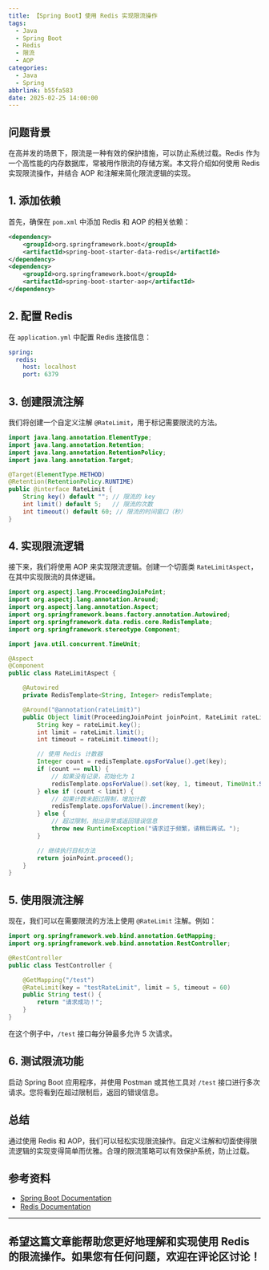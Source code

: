 ```yaml
---
title: 【Spring Boot】使用 Redis 实现限流操作
tags:
  - Java
  - Spring Boot
  - Redis
  - 限流
  - AOP
categories:
  - Java
  - Spring
abbrlink: b55fa583
date: 2025-02-25 14:00:00
---
```


## 问题背景

在高并发的场景下，限流是一种有效的保护措施，可以防止系统过载。Redis 作为一个高性能的内存数据库，常被用作限流的存储方案。本文将介绍如何使用 Redis 实现限流操作，并结合 AOP 和注解来简化限流逻辑的实现。

## 1. 添加依赖

首先，确保在 `pom.xml` 中添加 Redis 和 AOP 的相关依赖：

```xml
<dependency>
    <groupId>org.springframework.boot</groupId>
    <artifactId>spring-boot-starter-data-redis</artifactId>
</dependency>
<dependency>
    <groupId>org.springframework.boot</groupId>
    <artifactId>spring-boot-starter-aop</artifactId>
</dependency>
```

## 2. 配置 Redis

在 `application.yml` 中配置 Redis 连接信息：

```yaml
spring:
  redis:
    host: localhost
    port: 6379
```

## 3. 创建限流注解

我们将创建一个自定义注解 `@RateLimit`，用于标记需要限流的方法。

```java
import java.lang.annotation.ElementType;
import java.lang.annotation.Retention;
import java.lang.annotation.RetentionPolicy;
import java.lang.annotation.Target;

@Target(ElementType.METHOD)
@Retention(RetentionPolicy.RUNTIME)
public @interface RateLimit {
    String key() default ""; // 限流的 key
    int limit() default 5;   // 限流的次数
    int timeout() default 60; // 限流的时间窗口（秒）
}
```

## 4. 实现限流逻辑

接下来，我们将使用 AOP 来实现限流逻辑。创建一个切面类 `RateLimitAspect`，在其中实现限流的具体逻辑。

```java
import org.aspectj.lang.ProceedingJoinPoint;
import org.aspectj.lang.annotation.Around;
import org.aspectj.lang.annotation.Aspect;
import org.springframework.beans.factory.annotation.Autowired;
import org.springframework.data.redis.core.RedisTemplate;
import org.springframework.stereotype.Component;

import java.util.concurrent.TimeUnit;

@Aspect
@Component
public class RateLimitAspect {

    @Autowired
    private RedisTemplate<String, Integer> redisTemplate;

    @Around("@annotation(rateLimit)")
    public Object limit(ProceedingJoinPoint joinPoint, RateLimit rateLimit) throws Throwable {
        String key = rateLimit.key();
        int limit = rateLimit.limit();
        int timeout = rateLimit.timeout();

        // 使用 Redis 计数器
        Integer count = redisTemplate.opsForValue().get(key);
        if (count == null) {
            // 如果没有记录，初始化为 1
            redisTemplate.opsForValue().set(key, 1, timeout, TimeUnit.SECONDS);
        } else if (count < limit) {
            // 如果计数未超过限制，增加计数
            redisTemplate.opsForValue().increment(key);
        } else {
            // 超过限制，抛出异常或返回错误信息
            throw new RuntimeException("请求过于频繁，请稍后再试。");
        }

        // 继续执行目标方法
        return joinPoint.proceed();
    }
}
```

## 5. 使用限流注解

现在，我们可以在需要限流的方法上使用 `@RateLimit` 注解。例如：

```java
import org.springframework.web.bind.annotation.GetMapping;
import org.springframework.web.bind.annotation.RestController;

@RestController
public class TestController {

    @GetMapping("/test")
    @RateLimit(key = "testRateLimit", limit = 5, timeout = 60)
    public String test() {
        return "请求成功！";
    }
}
```

在这个例子中，`/test` 接口每分钟最多允许 5 次请求。

## 6. 测试限流功能

启动 Spring Boot 应用程序，并使用 Postman 或其他工具对 `/test` 接口进行多次请求。您将看到在超过限制后，返回的错误信息。

## 总结

通过使用 Redis 和 AOP，我们可以轻松实现限流操作。自定义注解和切面使得限流逻辑的实现变得简单而优雅。合理的限流策略可以有效保护系统，防止过载。

## 参考资料

- [Spring Boot Documentation](https://docs.spring.io/spring-boot/docs/current/reference/htmlsingle/)
- [Redis Documentation](https://redis.io/documentation)

---

希望这篇文章能帮助您更好地理解和实现使用 Redis 的限流操作。如果您有任何问题，欢迎在评论区讨论！
--- 